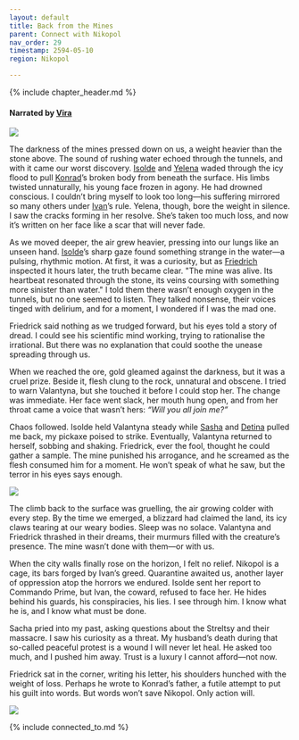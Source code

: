 ```yaml
---
layout: default
title: Back from the Mines
parent: Connect with Nikopol
nav_order: 29
timestamp: 2594-05-10
region: Nikopol

---
```


{% include chapter_header.md %}

#### Narrated by [Vira](../../people/FoundersBlessed/Vira.md)

![](https://i.imgur.com/XOOTGWB.png)

The darkness of the mines pressed down on us, a weight heavier than the stone above. The sound of rushing water echoed through the tunnels, and with it came our worst discovery. [Isolde](../../people/ProtectorateClique/IsoldePax.md) and [Yelena](../../people/ProtectorateClique/Yelena.md) waded through the icy flood to pull [Konrad](../../people/ProtectorateClique/KonradJager.md)’s broken body from beneath the surface. His limbs twisted unnaturally, his young face frozen in agony. He had drowned conscious. I couldn’t bring myself to look too long—his suffering mirrored so many others under [Ivan](../../people/FoundersBlessed/IvanTheWise.md)’s rule. Yelena, though, bore the weight in silence. I saw the cracks forming in her resolve. She’s taken too much loss, and now it’s written on her face like a scar that will never fade.

As we moved deeper, the air grew heavier, pressing into our lungs like an unseen hand. [Isolde](../../people/ProtectorateClique/IsoldePax.md)’s sharp gaze found something strange in the water—a pulsing, rhythmic motion. At first, it was a curiosity, but as [Friedrich](../../people/ProtectorateClique/FriedrichVoigt.md) inspected it hours later, the truth became clear. "The mine was alive. Its heartbeat resonated through the stone, its veins coursing with something more sinister than water." I told them there wasn’t enough oxygen in the tunnels, but no one seemed to listen. They talked nonsense, their voices tinged with delirium, and for a moment, I wondered if I was the mad one.

Friedrick said nothing as we trudged forward, but his eyes told a story of dread. I could see his scientific mind working, trying to rationalise the irrational. But there was no explanation that could soothe the unease spreading through us.

When we reached the ore, gold gleamed against the darkness, but it was a cruel prize. Beside it, flesh clung to the rock, unnatural and obscene. I tried to warn Valantyna, but she touched it before I could stop her. The change was immediate. Her face went slack, her mouth hung open, and from her throat came a voice that wasn’t hers: _“Will you all join me?”_

Chaos followed. Isolde held Valantyna steady while [Sasha](../../people/ProtectorateClique/SashaVolkov.md) and [Detina](../../people/FoundersBlessed/BodganDetina.md) pulled me back, my pickaxe poised to strike. Eventually, Valantyna returned to herself, sobbing and shaking. Friedrick, ever the fool, thought he could gather a sample. The mine punished his arrogance, and he screamed as the flesh consumed him for a moment. He won’t speak of what he saw, but the terror in his eyes says enough.

![](https://img2.storyblok.com/3840x0/filters:quality(90)/f/72501/3840x2730/8b115906dd/pollen-tsar.jpg)

The climb back to the surface was gruelling, the air growing colder with every step. By the time we emerged, a blizzard had claimed the land, its icy claws tearing at our weary bodies. Sleep was no solace. Valantyna and Friedrick thrashed in their dreams, their murmurs filled with the creature’s presence. The mine wasn’t done with them—or with us.

When the city walls finally rose on the horizon, I felt no relief. Nikopol is a cage, its bars forged by Ivan’s greed. Quarantine awaited us, another layer of oppression atop the horrors we endured. Isolde sent her report to Commando Prime, but Ivan, the coward, refused to face her. He hides behind his guards, his conspiracies, his lies. I see through him. I know what he is, and I know what must be done.

Sacha pried into my past, asking questions about the Streltsy and their massacre. I saw his curiosity as a threat. My husband’s death during that so-called peaceful protest is a wound I will never let heal. He asked too much, and I pushed him away. Trust is a luxury I cannot afford—not now.

Friedrick sat in the corner, writing his letter, his shoulders hunched with the weight of loss. Perhaps he wrote to Konrad’s father, a futile attempt to put his guilt into words. But words won’t save Nikopol. Only action will.

![](https://i.imgur.com/aWYmmoV.png)

{% include connected_to.md %}
